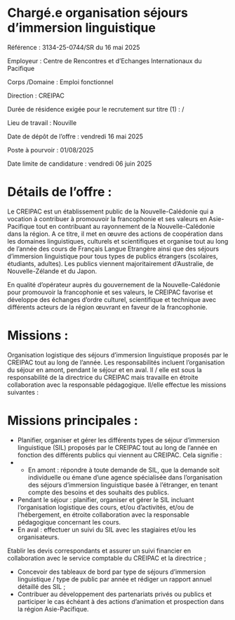 # Chargé.e organisation séjours d’immersion linguistique

Référence : 3134-25-0744/SR du 16 mai 2025

Employeur : Centre de Rencontres et d’Echanges Internationaux du Pacifique

Corps /Domaine : Emploi fonctionnel

Direction : CREIPAC

Durée de résidence exigée pour le recrutement sur titre (1) : /

Lieu de travail : Nouville

Date de dépôt de l’offre : vendredi 16 mai 2025

Poste à pourvoir : 01/08/2025

Date limite de candidature : vendredi 06 juin 2025

# Détails de l’offre :

Le CREIPAC est un établissement public de la Nouvelle-Calédonie qui a vocation à contribuer à promouvoir la francophonie et ses valeurs en Asie-Pacifique tout en contribuant au rayonnement de la Nouvelle-Calédonie dans la région. A ce titre, il met en œuvre des actions de coopération dans les domaines linguistiques, culturels et scientifiques et organise tout au long de l’année des cours de Français Langue Etrangère ainsi que des séjours d’immersion linguistique pour tous types de publics étrangers (scolaires, étudiants, adultes). Les publics viennent majoritairement d’Australie, de Nouvelle-Zélande et du Japon.

En qualité d’opérateur auprès du gouvernement de la Nouvelle-Calédonie pour promouvoir la francophonie et ses valeurs, le CREIPAC favorise et développe des échanges d’ordre culturel, scientifique et technique avec différents acteurs de la région œuvrant en faveur de la francophonie.

# Missions :

Organisation logistique des séjours d’immersion linguistique proposés par le CREIPAC tout au long de l’année. Les responsabilités incluent l’organisation du séjour en amont, pendant le séjour et en aval. Il / elle est sous la responsabilité de la directrice du CREIPAC mais travaille en étroite collaboration avec la responsable pédagogique. Il/elle effectue les missions suivantes :

# Missions principales :

- Planifier, organiser et gérer les différents types de séjour d’immersion linguistique (SIL) proposés par le CREIPAC tout au long de l’année en fonction des différents publics qui viennent au CREIPAC. Cela signifie :
- - En amont : répondre à toute demande de SIL, que la demande soit individuelle ou émane d’une agence spécialisée dans l’organisation des séjours d’immersion linguistique basée à l’étranger, en tenant compte des besoins et des souhaits des publics.
- Pendant le séjour : planifier, organiser et gérer le SIL incluant l’organisation logistique des cours, et/ou d’activités, et/ou de l’hébergement, en étroite collaboration avec la responsable pédagogique concernant les cours.
- En aval : effectuer un suivi du SIL avec les stagiaires et/ou les organisateurs.

Etablir les devis correspondants et assurer un suivi financier en collaboration avec le service comptable du CREIPAC et la directrice ;
- Concevoir des tableaux de bord par type de séjours d’immersion linguistique / type de public par année et rédiger un rapport annuel détaillé des SIL ;
- Contribuer au développement des partenariats privés ou publics et participer le cas échéant à des actions d’animation et prospection dans la région Asie-Pacifique.